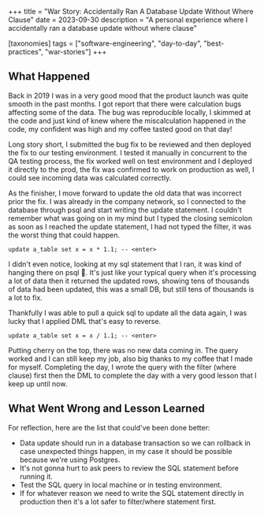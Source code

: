 +++
title = "War Story: Accidentally Ran A Database Update Without Where Clause"
date = 2023-09-30
description = "A personal experience where I accidentally ran a database update without where clause"

[taxonomies]
tags = ["software-engineering", "day-to-day", "best-practices", "war-stories"]
+++

## What Happened
Back in 2019 I was in a very good mood that the product launch was quite smooth in the past months.
I got report that there were calculation bugs affecting some of the data. The bug was reproducible locally, I skimmed at the code and just kind of knew where the miscalculation happened in the code,
my confident was high and my coffee tasted good on that day!

Long story short, I submitted the bug fix to be reviewed and then deployed
the fix to our testing environment. I tested it manually in concurrent to the QA testing process, the fix worked
well on test environment and I deployed it directly to the prod, the fix was confirmed to work on production as well,
I could see incoming data was calculated correctly.

As the finisher, I move forward to update the old data that was incorrect prior the fix.
I was already in the company network, so I connected to the database through psql
and start writing the update statement. I couldn't remember what was going on in my mind but
I typed the closing semicolon as soon as I reached the update statement, I had not typed the filter, it was the
worst thing that could happen.
```
update a_table set x = x * 1.1; -- <enter>
```

I didn't even notice, looking at my sql statement that I ran, it was kind of hanging there on psql 🤨. It's just like your typical query when it's processing a lot of data then
it returned the updated rows, showing tens of thousands of data had been updated, this was a small DB, but still tens of thousands is a lot to
fix.

Thankfully I was able to pull a quick sql to update all the data again, I was lucky that I applied DML that's easy to reverse.
```
update a_table set x = x / 1.1; -- <enter>
```

Putting cherry on the top, there was no new data coming in. The query worked and
I can still keep my job, also big thanks to my coffee that I made for myself.
Completing the day, I wrote the query with the filter (where clause) first then the DML to complete the day
with a very good lesson that I keep up until now.


## What Went Wrong and Lesson Learned
For reflection, here are the list that could've been done better:
* Data update should run in a database transaction so we can rollback in case unexpected things happen, in my case it should be possible because we're using Postgres.
* It's not gonna hurt to ask peers to review the SQL statement before running it.
* Test the SQL query in local machine or in testing environment.
* If for whatever reason we need to write the SQL statement directly in production then it's a lot safer to filter/where statement first.
